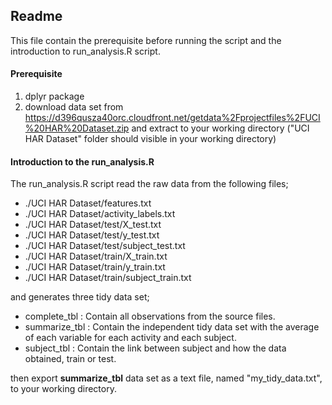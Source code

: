 ## Readme
This file contain the prerequisite before running the script and the introduction to run_analysis.R script.

#### Prerequisite
1. dplyr package
2. download data set from https://d396qusza40orc.cloudfront.net/getdata%2Fprojectfiles%2FUCI%20HAR%20Dataset.zip and extract to your working directory ("UCI HAR Dataset" folder should visible in your working directory)

#### Introduction to the run_analysis.R
The run_analysis.R script read the raw data from the following files;
- ./UCI HAR Dataset/features.txt
- ./UCI HAR Dataset/activity_labels.txt
- ./UCI HAR Dataset/test/X_test.txt
- ./UCI HAR Dataset/test/y_test.txt
- ./UCI HAR Dataset/test/subject_test.txt
- ./UCI HAR Dataset/train/X_train.txt
- ./UCI HAR Dataset/train/y_train.txt
- ./UCI HAR Dataset/train/subject_train.txt

and generates three tidy data set;
- complete_tbl  : Contain all observations from the source files.
- summarize_tbl : Contain the independent tidy data set with the average of each variable for each activity and each subject.
- subject_tbl   : Contain the link between subject and how the data obtained, train or test.

then export **summarize_tbl** data set as a text file, named "my_tidy_data.txt", to your working directory.
